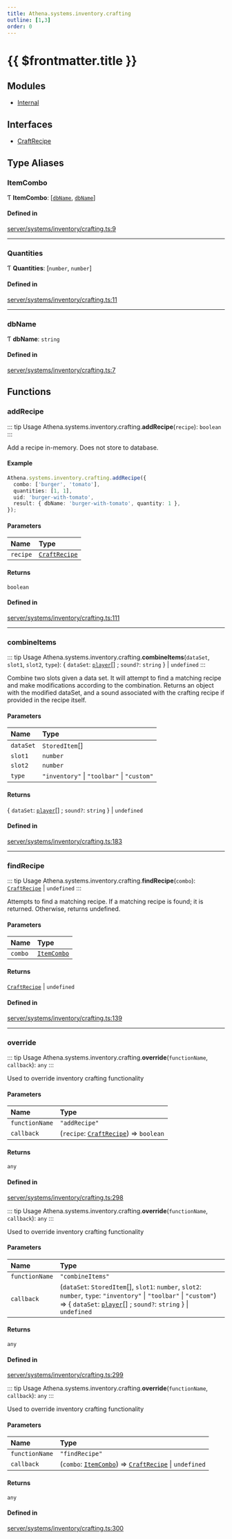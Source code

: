 ```yaml
---
title: Athena.systems.inventory.crafting
outline: [1,3]
order: 0
---
```


# {{ $frontmatter.title }}


## Modules

- [Internal](server_systems_inventory_crafting_Internal.md)

## Interfaces

- [CraftRecipe](../interfaces/server_systems_inventory_crafting_CraftRecipe.md)

## Type Aliases

### ItemCombo

Ƭ **ItemCombo**: [[`dbName`](server_systems_inventory_crafting.md#dbName), [`dbName`](server_systems_inventory_crafting.md#dbName)]

#### Defined in

[server/systems/inventory/crafting.ts:9](https://github.com/Stuyk/altv-athena/blob/a06179b/src/core/server/systems/inventory/crafting.ts#L9)

___

### Quantities

Ƭ **Quantities**: [`number`, `number`]

#### Defined in

[server/systems/inventory/crafting.ts:11](https://github.com/Stuyk/altv-athena/blob/a06179b/src/core/server/systems/inventory/crafting.ts#L11)

___

### dbName

Ƭ **dbName**: `string`

#### Defined in

[server/systems/inventory/crafting.ts:7](https://github.com/Stuyk/altv-athena/blob/a06179b/src/core/server/systems/inventory/crafting.ts#L7)

## Functions

### addRecipe

::: tip Usage
Athena.systems.inventory.crafting.**addRecipe**(`recipe`): `boolean`
:::

Add a recipe in-memory. Does not store to database.

#### Example
```ts
Athena.systems.inventory.crafting.addRecipe({
  combo: ['burger', 'tomato'],
  quantities: [1, 1],
  uid: 'burger-with-tomato',
  result: { dbName: 'burger-with-tomato', quantity: 1 },
});
```

#### Parameters

| Name | Type |
| :------ | :------ |
| `recipe` | [`CraftRecipe`](../interfaces/server_systems_inventory_crafting_CraftRecipe.md) |

#### Returns

`boolean`

#### Defined in

[server/systems/inventory/crafting.ts:111](https://github.com/Stuyk/altv-athena/blob/a06179b/src/core/server/systems/inventory/crafting.ts#L111)

___

### combineItems

::: tip Usage
Athena.systems.inventory.crafting.**combineItems**(`dataSet`, `slot1`, `slot2`, `type`): { `dataSet`: [`player`](server_config.md#player)[] ; `sound?`: `string`  } \| `undefined`
:::

Combine two slots given a data set.
It will attempt to find a matching recipe and make modifications according to the combination.
Returns an object with the modified dataSet, and a sound associated with the crafting recipe if provided in the recipe itself.

#### Parameters

| Name | Type |
| :------ | :------ |
| `dataSet` | `StoredItem`[] |
| `slot1` | `number` |
| `slot2` | `number` |
| `type` | ``"inventory"`` \| ``"toolbar"`` \| ``"custom"`` |

#### Returns

{ `dataSet`: [`player`](server_config.md#player)[] ; `sound?`: `string`  } \| `undefined`

#### Defined in

[server/systems/inventory/crafting.ts:183](https://github.com/Stuyk/altv-athena/blob/a06179b/src/core/server/systems/inventory/crafting.ts#L183)

___

### findRecipe

::: tip Usage
Athena.systems.inventory.crafting.**findRecipe**(`combo`): [`CraftRecipe`](../interfaces/server_systems_inventory_crafting_CraftRecipe.md) \| `undefined`
:::

Attempts to find a matching recipe.
If a matching recipe is found; it is returned.
Otherwise, returns undefined.

#### Parameters

| Name | Type |
| :------ | :------ |
| `combo` | [`ItemCombo`](server_systems_inventory_crafting.md#ItemCombo) |

#### Returns

[`CraftRecipe`](../interfaces/server_systems_inventory_crafting_CraftRecipe.md) \| `undefined`

#### Defined in

[server/systems/inventory/crafting.ts:139](https://github.com/Stuyk/altv-athena/blob/a06179b/src/core/server/systems/inventory/crafting.ts#L139)

___

### override

::: tip Usage
Athena.systems.inventory.crafting.**override**(`functionName`, `callback`): `any`
:::

Used to override inventory crafting functionality

#### Parameters

| Name | Type |
| :------ | :------ |
| `functionName` | ``"addRecipe"`` |
| `callback` | (`recipe`: [`CraftRecipe`](../interfaces/server_systems_inventory_crafting_CraftRecipe.md)) => `boolean` |

#### Returns

`any`

#### Defined in

[server/systems/inventory/crafting.ts:298](https://github.com/Stuyk/altv-athena/blob/a06179b/src/core/server/systems/inventory/crafting.ts#L298)

::: tip Usage
Athena.systems.inventory.crafting.**override**(`functionName`, `callback`): `any`
:::

Used to override inventory crafting functionality

#### Parameters

| Name | Type |
| :------ | :------ |
| `functionName` | ``"combineItems"`` |
| `callback` | (`dataSet`: `StoredItem`[], `slot1`: `number`, `slot2`: `number`, `type`: ``"inventory"`` \| ``"toolbar"`` \| ``"custom"``) => { `dataSet`: [`player`](server_config.md#player)[] ; `sound?`: `string`  } \| `undefined` |

#### Returns

`any`

#### Defined in

[server/systems/inventory/crafting.ts:299](https://github.com/Stuyk/altv-athena/blob/a06179b/src/core/server/systems/inventory/crafting.ts#L299)

::: tip Usage
Athena.systems.inventory.crafting.**override**(`functionName`, `callback`): `any`
:::

Used to override inventory crafting functionality

#### Parameters

| Name | Type |
| :------ | :------ |
| `functionName` | ``"findRecipe"`` |
| `callback` | (`combo`: [`ItemCombo`](server_systems_inventory_crafting.md#ItemCombo)) => [`CraftRecipe`](../interfaces/server_systems_inventory_crafting_CraftRecipe.md) \| `undefined` |

#### Returns

`any`

#### Defined in

[server/systems/inventory/crafting.ts:300](https://github.com/Stuyk/altv-athena/blob/a06179b/src/core/server/systems/inventory/crafting.ts#L300)
